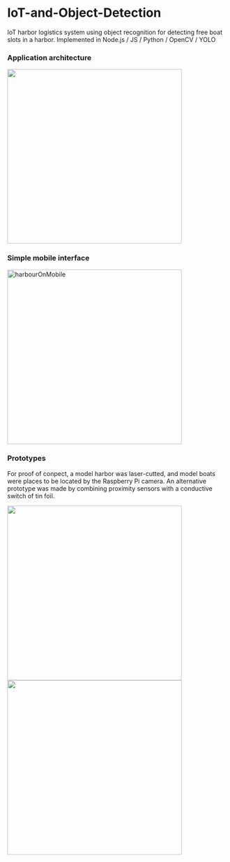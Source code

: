 # IoT-and-Object-Detection
IoT harbor logistics system using object recognition for detecting free boat slots in a harbor.  Implemented in Node.js / JS / Python / OpenCV / YOLO

### Application architecture
<img width="400" src="https://user-images.githubusercontent.com/15377936/147265759-fdf59bf2-0f38-4f58-8b84-b1370a217369.png">

### Simple mobile interface
<img width="400" alt="harbourOnMobile" src="https://user-images.githubusercontent.com/15377936/147265852-a2419b85-6f01-4f66-aa19-1107b7b0caf1.png">

### Prototypes
For proof of conpect, a model harbor was laser-cutted, and model boats were places to be located by the Raspberry Pi camera. An alternative prototype was made by combining proximity sensors with a conductive switch of tin foil.

<img width="400" src="https://user-images.githubusercontent.com/15377936/147266573-cb8538e0-1ac0-4904-9674-305503c5e5c7.png">

<img width="400" src="https://user-images.githubusercontent.com/15377936/147266900-de32ef6a-5fc3-4429-81fd-dc50ce479bb3.png">
